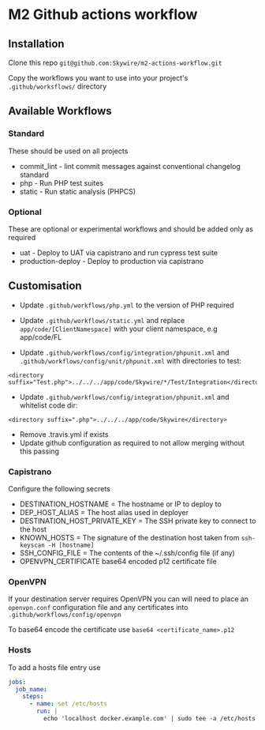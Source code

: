 # M2 Github actions workflow

## Installation

Clone this repo `git@github.com:Skywire/m2-actions-workflow.git`

Copy the workflows you want to use into your project's `.github/worksflows/` directory


## Available Workflows

### Standard

These should be used on all projects

* commit_lint - lint commit messages against conventional changelog standard
* php - Run PHP test suites
* static - Run static analysis (PHPCS)

### Optional

These are optional or experimental workflows and should be added only as required

* uat - Deploy to UAT via capistrano and run cypress test suite
* production-deploy - Deploy to production via capistrano

## Customisation

- Update `.github/workflows/php.yml` to the version of PHP required

- Update `.github/workflows/static.yml` and replace `app/code/[ClientNamespace]` with your client namespace, e.g app/code/FL

- Update `.github/workflows/config/integration/phpunit.xml` and `.github/workflows/config/unit/phpunit.xml` with directories to test:
~~~
<directory suffix="Test.php">../../../app/code/Skywire/*/Test/Integration</directory>
~~~
- Update `.github/workflows/config/integration/phpunit.xml` and whitelist code dir:
~~~
<directory suffix=".php">../../../app/code/Skywire</directory>
~~~
- Remove .travis.yml if exists
- Update github configuration as required to not allow merging without this passing

### Capistrano

Configure the following secrets

* DESTINATION_HOSTNAME = The hostname or IP to deploy to
* DEP_HOST_ALIAS = The host alias used in deployer
* DESTINATION_HOST_PRIVATE_KEY = The SSH private key to connect to the host
* KNOWN_HOSTS = The signature of the destination host taken from `ssh-keyscan -H [hostname]`
* SSH_CONFIG_FILE = The contents of the ~/.ssh/config file (if any)
* OPENVPN_CERTIFICATE base64 encoded p12 certificate file

### OpenVPN

If your destination server requires OpenVPN you can will need to place an `openvpn.conf` configuration file and any certificates into `.github/workflows/config/openvpn`

To base64 encode the certificate use `base64 <certificate_name>.p12`

### Hosts

To add a hosts file entry use 
```yaml
jobs:
  job_name:
    steps:
      - name: set /etc/hosts
        run: |
          echo 'localhost docker.example.com' | sudo tee -a /etc/hosts
```